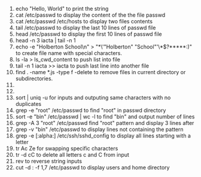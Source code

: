 1. echo "Hello, World" to print the string
2. cat /etc/passwd to display the content of the the file passwd
3. cat /etc/passwd /etc/hosts to display two files contents
4. tail /etc/passwd to display the last 10 lines of passwd file
5. head /etc/passwd to display the first 10 lines of passwd file
6. head -n 3 iacta | tail -n 1
7. echo -e "Holberton School\n" > "\*\\'"Holberton" "School"\'\\*$\?\*\*\*\*\*:)" to create file name with special characters.
8. ls -la > ls_cwd_content to push list into file
9. tail -n 1 iacta >> iacta to push last line into another file
10. find . -name \*.js -type f -delete to remove files in current directory or subdirectories.
11. 
12.
13. sort | uniq -u for inputs and outputing same characters with no duplicates
14. grep -e "root" /etc/passwd to find "root" in passwd directory
15. sort -e "bin" /etc/passwd | wc -l to find "bin" and output number of lines
16. grep -A 3 "root" /etc/passwd find "root" pattern and display 3 lines after
17. grep -v "bin" /etc/passwd to display lines not containing the pattern
18. grep -e [:alpha:] /etc/ssh/sshd_config to display all lines starting with a letter
19. tr Ac Ze for swapping specific characters
20. tr -d cC to delete all letters c and C from input
21. rev to reverse string inputs
22. cut -d : -f 1,7 /etc/passwd to display users and home directory
